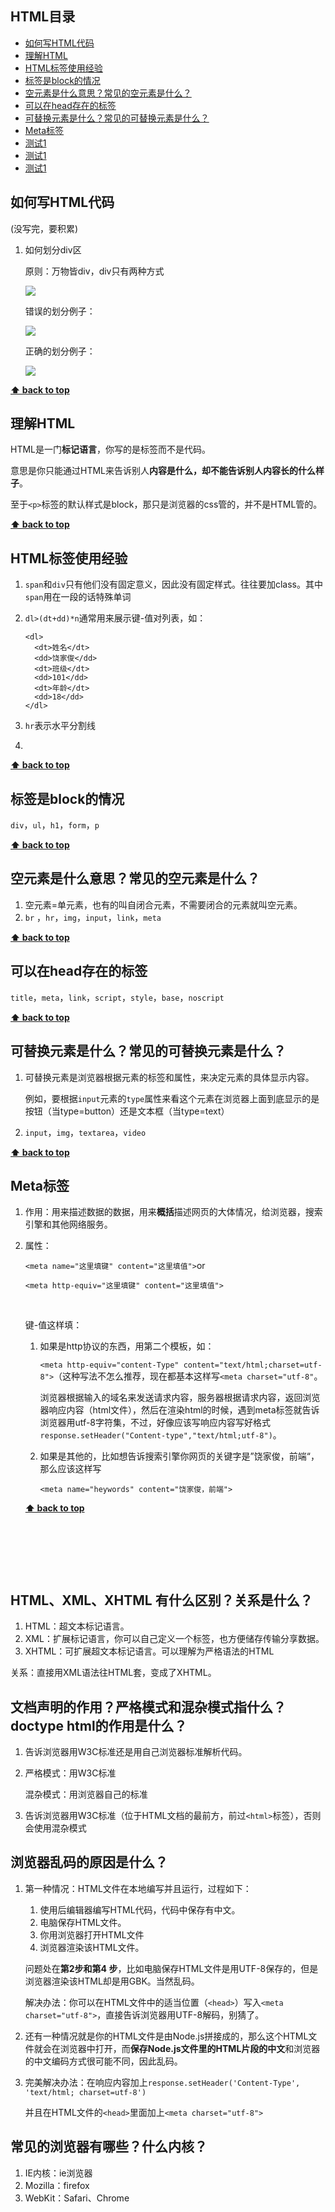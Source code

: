 



## HTML目录

- [如何写HTML代码](#如何写html代码)
- [理解HTML](#理解html)
- [HTML标签使用经验](#html标签使用经验)
- [标签是block的情况](#标签是block的情况)
- [空元素是什么意思？常见的空元素是什么？](#空元素是什么意思常见的空元素是什么)
- [可以在head存在的标签](#可以在head存在的标签)
- [可替换元素是什么？常见的可替换元素是什么？ ](#可替换元素是什么常见的可替换元素是什么 )
- [Meta标签](#meta标签)
- [测试1](#测试%3f)
- [测试1](#测试1)
- [测试1](#测试1)























## 如何写HTML代码

(没写完，要积累)

1. 如何划分div区

   原则：万物皆div，div只有两种方式

   ![](https://i.loli.net/2017/10/16/59e49b342fdf8.bmp)

   错误的划分例子：

   ![](https://i.loli.net/2017/10/16/59e49a1deb669.bmp)

   正确的划分例子：

   ![](https://i.loli.net/2017/10/16/59e49a1e391ed.bmp)

**[⬆ back to top](#html目录)**



## 理解HTML

HTML是一门**标记语言**，你写的是标签而不是代码。

意思是你只能通过HTML来告诉别人**内容是什么，却不能告诉别人内容长的什么样子**。

至于`<p>`标签的默认样式是block，那只是浏览器的css管的，并不是HTML管的。

**[⬆ back to top](#html目录)**





## HTML标签使用经验

1. `span`和`div`只有他们没有固定意义，因此没有固定样式。往往要加class。其中`span`用在一段的话特殊单词

2. `dl>(dt+dd)*n`通常用来展示键-值对列表，如：

   ```
   <dl>
     <dt>姓名</dt>
     <dd>饶家俊</dd>
     <dt>班级</dt>
     <dd>101</dd>
     <dt>年龄</dt>
     <dd>18</dd>
   </dl>    
   ```

3. `hr`表示水平分割线

4. ​


**[⬆ back to top](#html目录)**






## 标签是block的情况

`div`，`ul`，`h1`，`form`，`p`

**[⬆ back to top](#html目录)**



##  空元素是什么意思？常见的空元素是什么？

1. 空元素=单元素，也有的叫自闭合元素，不需要闭合的元素就叫空元素。
2. `br` ，`hr`，`img`，`input`，`link`，`meta`


**[⬆ back to top](#html目录)**






## 可以在head存在的标签 

`title`，`meta`，`link`，`script`，`style`，`base`，`noscript`

**[⬆ back to top](#html目录)**





## 可替换元素是什么？常见的可替换元素是什么？ 

1. 可替换元素是浏览器根据元素的标签和属性，来决定元素的具体显示内容。

   例如，要根据`input`元素的`type`属性来看这个元素在浏览器上面到底显示的是按钮（当type=button）还是文本框（当type=text）

2. `input`，`img`，`textarea`，`video`


**[⬆ back to top](#html目录)**






## Meta标签

1. 作用：用来描述数据的数据，用来**概括**描述网页的大体情况，给浏览器，搜索引擎和其他网络服务。

2. 属性：

   `<meta name="这里填键" content="这里填值">`or

   `<meta http-equiv="这里填键" content="这里填值">`

   ​

   键-值这样填：

   1. 如果是http协议的东西，用第二个模板，如：

      `<meta http-equiv="content-Type" content="text/html;charset=utf-8">`（这种写法不怎么推荐，现在都基本这样写`<meta charset="utf-8"`。

      浏览器根据输入的域名来发送请求内容，服务器根据请求内容，返回浏览器响应内容（html文件），然后在渲染html的时候，遇到meta标签就告诉浏览器用utf-8字符集，不过，好像应该写响应内容写好格式`response.setHeader("Content-type","text/html;utf-8")`。

   2. 如果是其他的，比如想告诉搜索引擎你网页的关键字是”饶家俊，前端“，那么应该这样写

      `<meta name="heywords" content="饶家俊，前端">`

   **[⬆ back to top](#html目录)**

   ​

   ​

   ​

## HTML、XML、XHTML 有什么区别？关系是什么？

1. HTML：超文本标记语言。
2. XML：扩展标记语言，你可以自己定义一个标签，也方便储存传输分享数据。
3. XHTML：可扩展超文本标记语言。可以理解为严格语法的HTML



关系：直接用XML语法往HTML套，变成了XHTML。



 

## 文档声明的作用？严格模式和混杂模式指什么？doctype html的作用是什么？

1. 告诉浏览器用W3C标准还是用自己浏览器标准解析代码。

2. 严格模式：用W3C标准

   混杂模式：用浏览器自己的标准

3. 告诉浏览器用W3C标准（位于HTML文档的最前方，前过`<html>`标签），否则会使用混杂模式





##  浏览器乱码的原因是什么？

1. 第一种情况：HTML文件在本地编写并且运行，过程如下：

   1. 使用后编辑器编写HTML代码，代码中保存有中文。
   2. 电脑保存HTML文件。
   3. 你用浏览器打开HTML文件
   4. 浏览器渲染该HTML文件。

   问题处在**第2步和第4 步**，比如电脑保存HTML文件是用UTF-8保存的，但是浏览器渲染该HTML却是用GBK。当然乱码。

   解决办法：你可以在HTML文件中的适当位置（`<head>`）写入`<meta charset="utf-8">`，直接告诉浏览器用UTF-8解码，别猜了。

2. 还有一种情况就是你的HTML文件是由Node.js拼接成的，那么这个HTML文件就会在浏览器中打开，而**保存Node.js文件里的HTML片段的中文**和浏览器的中文编码方式很可能不同，因此乱码。

3. 完美解决办法：在响应内容加上`response.setHeader('Content-Type', 'text/html; charset=utf-8')`

   并且在HTML文件的`<head>`里面加上`<meta charset="utf-8">`





## 常见的浏览器有哪些？什么内核？

1. IE内核：ie浏览器
2. Mozilla：firefox
3. WebKit：Safari、Chrome